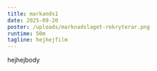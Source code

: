```yaml
---
title: markands1
date: 2025-09-20
poster: /uploads/marknadslaget-rekryterar.png
runtime: 50m
tagline: hejhejfilm
---
```

hejhejbody
